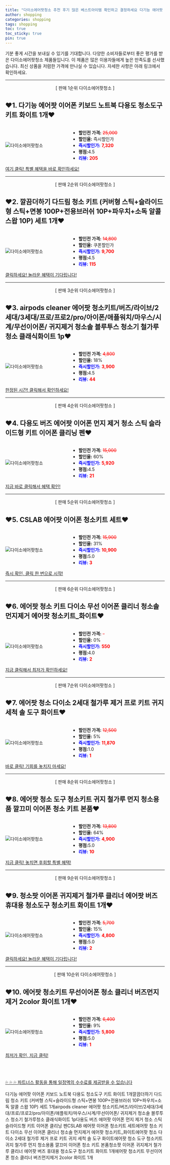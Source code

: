 ```yaml
---
title: "다이소에어팟청소 추천 후기 많은 베스트아이템 확인하고 결정하세요 다기능 에어팟 이어폰 키보드 노트북"
author: shopping
categories: shopping
tags: shopping
toc: true
toc_sticky: true
pin: true
---
```

기분 좋게 시간을 보내실 수 있기를 기대합니다. 다양한 소비자들로부터 좋은 평가를 받은 다이소에어팟청소 제품들입니다. 이 제품은 많은 이용자들에게 높은 만족도를 선사했습니다. 최신 상품을 저렴한 가격에 만나실 수 있습니다. 자세한 사항은 아래 링크에서 확인하세요.

---
<p class="toplist" style="margin: 0 auto; display: block; width: fit-content;">[ 판매 1순위 다이소에어팟청소 ]</p>

<h2><strong>❤️1. 다기능 에어팟 이어폰 키보드 노트북 다용도 청소도구 키트 화이트 1개❤️</strong></h2>

<div style="display: flex; align-items: center;">
    <div style="flex: 0.4;">
        <img src="https://thumbnail6.coupangcdn.com/thumbnails/remote/230x230ex/image/vendor_inventory/79b3/84c34cacdc2c17b692927fa33ce5d55123987782391a26b28ff0eba194f6.jpeg" alt="다이소에어팟청소" style="max-width: 100%;">
    </div>
    <div style="flex: 0.6; margin-left: 10px;">
        <ul>
            <li><strong>할인전 가격:</strong> <del style="color: red;">25,000</del></li>
            <li><strong>할인율:</strong> 즉시할인가</li>
            <li><span style='color:blue'><strong>즉시할인가:</strong></span> <span style='color:red'><strong>7,320</strong></span></li>
            <li><strong>평점:</strong>4.5</li>
            <li><span style='color:blue'><strong>리뷰:</strong></span> <span style='color:red'><strong>205</strong></span></li>
        </ul>
    </div>
</div>
<div class="center">
    <a href="https://William4Davisa.github.io?lptag=AF9450613&subid=githubio&pageKey=7691803928&traceid=V0-153&itemId=20571045192&vendorItemId=88899777335" class="myButton">
        여기 클릭! 특별 혜택을 바로 확인하세요!
    </a>
</div>


---
<p class="toplist" style="margin: 0 auto; display: block; width: fit-content;">[ 판매 2순위 다이소에어팟청소 ]</p>

<h2><strong>❤️2. 깔끔더하기 다드림 청소 키트 (커버형 스틱+슬라이드형 스틱+면봉 100P+전용브러쉬 10P+파우치+소독 알콜 스왑 10P) 세트 1개❤️</strong></h2>

<div style="display: flex; align-items: center;">
    <div style="flex: 0.4;">
        <img src="https://thumbnail9.coupangcdn.com/thumbnails/remote/230x230ex/image/vendor_inventory/a2ac/583cfc81c37a045abc2b46ea94894941bde3fea46b1310651dc8ba85c3c2.jpg" alt="다이소에어팟청소" style="max-width: 100%;">
    </div>
    <div style="flex: 0.6; margin-left: 10px;">
        <ul>
            <li><strong>할인전 가격:</strong> <del style="color: red;">14,800</del></li>
            <li><strong>할인율:</strong> 쿠폰할인가</li>
            <li><span style='color:blue'><strong>즉시할인가:</strong></span> <span style='color:red'><strong>9,700</strong></span></li>
            <li><strong>평점:</strong>4.5</li>
            <li><span style='color:blue'><strong>리뷰:</strong></span> <span style='color:red'><strong>115</strong></span></li>
        </ul>
    </div>
</div>
<div class="center">
    <a href="https://William4Davisa.github.io?lptag=AF9450613&subid=githubio&pageKey=6467717631&traceid=V0-153&itemId=14104304516&vendorItemId=81351384669" class="myButton">
        클릭하세요! 놀라운 혜택이 기다립니다!
    </a>
</div>


---
<p class="toplist" style="margin: 0 auto; display: block; width: fit-content;">[ 판매 3순위 다이소에어팟청소 ]</p>

<h2><strong>❤️3. airpods cleaner 에어팟 청소키트/버즈/라이브/2세대/3세대/프로/프로2/pro/아이폰/애플워치/마우스/시계/무선이어폰/ 귀지제거 청소솔 블루투스 청소기 철가루청소 클래식화이트 1p❤️</strong></h2>

<div style="display: flex; align-items: center;">
    <div style="flex: 0.4;">
        <img src="https://thumbnail6.coupangcdn.com/thumbnails/remote/230x230ex/image/vendor_inventory/a97d/2ac7b94ae655824a43fa2389633f17063a6775f91cc1925d869e691d7d5c.png" alt="다이소에어팟청소" style="max-width: 100%;">
    </div>
    <div style="flex: 0.6; margin-left: 10px;">
        <ul>
            <li><strong>할인전 가격:</strong> <del style="color: red;">4,800</del></li>
            <li><strong>할인율:</strong> 18%</li>
            <li><span style='color:blue'><strong>즉시할인가:</strong></span> <span style='color:red'><strong>3,900</strong></span></li>
            <li><strong>평점:</strong>4.5</li>
            <li><span style='color:blue'><strong>리뷰:</strong></span> <span style='color:red'><strong>44</strong></span></li>
        </ul>
    </div>
</div>
<div class="center">
    <a href="https://William4Davisa.github.io?lptag=AF9450613&subid=githubio&pageKey=7164578510&traceid=V0-153&itemId=20490784980&vendorItemId=87569398815" class="myButton">
        한정된 시간! 클릭해서 확인하세요!
    </a>
</div>


---
<p class="toplist" style="margin: 0 auto; display: block; width: fit-content;">[ 판매 4순위 다이소에어팟청소 ]</p>

<h2><strong>❤️4. 다용도 버즈 에어팟 이어폰 먼지 제거 청소 스틱 슬라이드형 키트 이어폰 클리닝 펜❤️</strong></h2>

<div style="display: flex; align-items: center;">
    <div style="flex: 0.4;">
        <img src="https://thumbnail10.coupangcdn.com/thumbnails/remote/230x230ex/image/vendor_inventory/38d9/b9a65c5f5074994675d6f0c52b386db1ced1e194151b6eacb320e4eab17c.jpg" alt="다이소에어팟청소" style="max-width: 100%;">
    </div>
    <div style="flex: 0.6; margin-left: 10px;">
        <ul>
            <li><strong>할인전 가격:</strong> <del style="color: red;">15,000</del></li>
            <li><strong>할인율:</strong> 60%</li>
            <li><span style='color:blue'><strong>즉시할인가:</strong></span> <span style='color:red'><strong>5,920</strong></span></li>
            <li><strong>평점:</strong>4.5</li>
            <li><span style='color:blue'><strong>리뷰:</strong></span> <span style='color:red'><strong>21</strong></span></li>
        </ul>
    </div>
</div>
<div class="center">
    <a href="https://William4Davisa.github.io?lptag=AF9450613&subid=githubio&pageKey=7249396507&traceid=V0-153&itemId=18437123020&vendorItemId=85586144341" class="myButton">
        지금 바로 클릭해서 혜택 확인!
    </a>
</div>


---
<p class="toplist" style="margin: 0 auto; display: block; width: fit-content;">[ 판매 5순위 다이소에어팟청소 ]</p>

<h2><strong>❤️5. CSLAB 에어팟 이어폰 청소키트 세트❤️</strong></h2>

<div style="display: flex; align-items: center;">
    <div style="flex: 0.4;">
        <img src="https://thumbnail7.coupangcdn.com/thumbnails/remote/230x230ex/image/vendor_inventory/16c5/89d3a1515b046531905673309b8f7373a403725d316b24b6b3c2d34ff25d.jpg" alt="다이소에어팟청소" style="max-width: 100%;">
    </div>
    <div style="flex: 0.6; margin-left: 10px;">
        <ul>
            <li><strong>할인전 가격:</strong> <del style="color: red;">15,900</del></li>
            <li><strong>할인율:</strong> 31%</li>
            <li><span style='color:blue'><strong>즉시할인가:</strong></span> <span style='color:red'><strong>10,900</strong></span></li>
            <li><strong>평점:</strong>5.0</li>
            <li><span style='color:blue'><strong>리뷰:</strong></span> <span style='color:red'><strong>3</strong></span></li>
        </ul>
    </div>
</div>
<div class="center">
    <a href="https://William4Davisa.github.io?lptag=AF9450613&subid=githubio&pageKey=6352181077&traceid=V0-153&itemId=13370960871&vendorItemId=80625900429" class="myButton">
        즉시 확인, 클릭 한 번으로 시작!
    </a>
</div>


---
<p class="toplist" style="margin: 0 auto; display: block; width: fit-content;">[ 판매 6순위 다이소에어팟청소 ]</p>

<h2><strong>❤️6. 에어팟 청소 키트 다이소 무선 이어폰 클리너 청소솔 먼지제거 에어팟 청소키트_화이트❤️</strong></h2>

<div style="display: flex; align-items: center;">
    <div style="flex: 0.4;">
        <img src="https://thumbnail7.coupangcdn.com/thumbnails/remote/230x230ex/image/vendor_inventory/9f31/d58885731e214c7eec2345019c443d9db888e06debd39e67f837c58d3989.jpg" alt="다이소에어팟청소" style="max-width: 100%;">
    </div>
    <div style="flex: 0.6; margin-left: 10px;">
        <ul>
            <li><strong>할인전 가격:</strong> <del style="color: red;">-</del></li>
            <li><strong>할인율:</strong> 0%</li>
            <li><span style='color:blue'><strong>즉시할인가:</strong></span> <span style='color:red'><strong>550</strong></span></li>
            <li><strong>평점:</strong>4.0</li>
            <li><span style='color:blue'><strong>리뷰:</strong></span> <span style='color:red'><strong>2</strong></span></li>
        </ul>
    </div>
</div>
<div class="center">
    <a href="https://William4Davisa.github.io?lptag=AF9450613&subid=githubio&pageKey=7814171740&traceid=V0-153&itemId=21204787635&vendorItemId=88266027670" class="myButton">
        지금 클릭해서 최저가 확인하세요!
    </a>
</div>


---
<p class="toplist" style="margin: 0 auto; display: block; width: fit-content;">[ 판매 7순위 다이소에어팟청소 ]</p>

<h2><strong>❤️7. 에어팟 청소 다이소 2세대 철가루 제거 프로 키트 귀지 세척 솔 도구 화이트❤️</strong></h2>

<div style="display: flex; align-items: center;">
    <div style="flex: 0.4;">
        <img src="https://thumbnail9.coupangcdn.com/thumbnails/remote/230x230ex/image/vendor_inventory/0d6a/efe96dd6d7dad23ad96f222e4923629f2a8e93244d59cb39a66457b1a549.png" alt="다이소에어팟청소" style="max-width: 100%;">
    </div>
    <div style="flex: 0.6; margin-left: 10px;">
        <ul>
            <li><strong>할인전 가격:</strong> <del style="color: red;">12,500</del></li>
            <li><strong>할인율:</strong> 5%</li>
            <li><span style='color:blue'><strong>즉시할인가:</strong></span> <span style='color:red'><strong>11,870</strong></span></li>
            <li><strong>평점:</strong>1.0</li>
            <li><span style='color:blue'><strong>리뷰:</strong></span> <span style='color:red'><strong>1</strong></span></li>
        </ul>
    </div>
</div>
<div class="center">
    <a href="https://William4Davisa.github.io?lptag=AF9450613&subid=githubio&pageKey=6383925113&traceid=V0-153&itemId=13575616061&vendorItemId=82688275876" class="myButton">
        바로 클릭! 기회를 놓치지 마세요!
    </a>
</div>


---
<p class="toplist" style="margin: 0 auto; display: block; width: fit-content;">[ 판매 8순위 다이소에어팟청소 ]</p>

<h2><strong>❤️8. 에어팟 청소 도구 청소키트 귀지 철가루 먼지 청소용품 깔끄미 이어폰 청소 키트 본품❤️</strong></h2>

<div style="display: flex; align-items: center;">
    <div style="flex: 0.4;">
        <img src="https://thumbnail7.coupangcdn.com/thumbnails/remote/230x230ex/image/vendor_inventory/4073/819b94f44963480278bf451463cf6ba8888706eab8300b10322e20b30003.jpg" alt="다이소에어팟청소" style="max-width: 100%;">
    </div>
    <div style="flex: 0.6; margin-left: 10px;">
        <ul>
            <li><strong>할인전 가격:</strong> <del style="color: red;">13,800</del></li>
            <li><strong>할인율:</strong> 64%</li>
            <li><span style='color:blue'><strong>즉시할인가:</strong></span> <span style='color:red'><strong>4,900</strong></span></li>
            <li><strong>평점:</strong>5.0</li>
            <li><span style='color:blue'><strong>리뷰:</strong></span> <span style='color:red'><strong>10</strong></span></li>
        </ul>
    </div>
</div>
<div class="center">
    <a href="https://William4Davisa.github.io?lptag=AF9450613&subid=githubio&pageKey=6382055518&traceid=V0-153&itemId=13564627536&vendorItemId=80818112205" class="myButton">
        지금 클릭! 놓치면 후회할 특별 혜택!
    </a>
</div>


---
<p class="toplist" style="margin: 0 auto; display: block; width: fit-content;">[ 판매 9순위 다이소에어팟청소 ]</p>

<h2><strong>❤️9. 청소팟 이어폰 귀지제거 철가루 클리너 에어팟 버즈 휴대용 청소도구 청소키트 화이트 1개❤️</strong></h2>

<div style="display: flex; align-items: center;">
    <div style="flex: 0.4;">
        <img src="https://thumbnail7.coupangcdn.com/thumbnails/remote/230x230ex/image/vendor_inventory/2cb4/3bafefdbd8d3ba811643382a5c4dffd7c4d08dda79079c79d2f9ef9dbfdd.png" alt="다이소에어팟청소" style="max-width: 100%;">
    </div>
    <div style="flex: 0.6; margin-left: 10px;">
        <ul>
            <li><strong>할인전 가격:</strong> <del style="color: red;">5,700</del></li>
            <li><strong>할인율:</strong> 15%</li>
            <li><span style='color:blue'><strong>즉시할인가:</strong></span> <span style='color:red'><strong>4,800</strong></span></li>
            <li><strong>평점:</strong>5.0</li>
            <li><span style='color:blue'><strong>리뷰:</strong></span> <span style='color:red'><strong>2</strong></span></li>
        </ul>
    </div>
</div>
<div class="center">
    <a href="https://William4Davisa.github.io?lptag=AF9450613&subid=githubio&pageKey=7599223630&traceid=V0-153&itemId=20098416929&vendorItemId=87193674401" class="myButton">
        클릭하세요! 놀라운 혜택이 기다립니다!
    </a>
</div>


---
<p class="toplist" style="margin: 0 auto; display: block; width: fit-content;">[ 판매 10순위 다이소에어팟청소 ]</p>

<h2><strong>❤️10. 에어팟 청소키트 무선이어폰 청소 클리너 버즈먼지제거 2color 화이트 1개❤️</strong></h2>

<div style="display: flex; align-items: center;">
    <div style="flex: 0.4;">
        <img src="https://thumbnail7.coupangcdn.com/thumbnails/remote/230x230ex/image/vendor_inventory/9506/b69f495264470ec0e6e95d8bbd070ff42fd9a4468bd348c664cb4dfecf27.jpg" alt="다이소에어팟청소" style="max-width: 100%;">
    </div>
    <div style="flex: 0.6; margin-left: 10px;">
        <ul>
            <li><strong>할인전 가격:</strong> <del style="color: red;">6,400</del></li>
            <li><strong>할인율:</strong> 9%</li>
            <li><span style='color:blue'><strong>즉시할인가:</strong></span> <span style='color:red'><strong>5,800</strong></span></li>
            <li><strong>평점:</strong>5.0</li>
            <li><span style='color:blue'><strong>리뷰:</strong></span> <span style='color:red'><strong>1</strong></span></li>
        </ul>
    </div>
</div>
<div class="center">
    <a href="https://William4Davisa.github.io?lptag=AF9450613&subid=githubio&pageKey=7294854018&traceid=V0-153&itemId=18653224736&vendorItemId=85788027812" class="myButton">
        최저가 확인, 지금 클릭!
    </a>
</div>

<br><br><br>[💦 💦 💦 파트너스 활동을 통해 일정액의 수수료를 제공받을 수 있습니다](https://link.coupang.com/a/bcpT2c)<br><br>다기능 에어팟 이어폰 키보드 노트북 다용도 청소도구 키트 화이트 1개깔끔더하기 다드림 청소 키트 (커버형 스틱+슬라이드형 스틱+면봉 100P+전용브러쉬 10P+파우치+소독 알콜 스왑 10P) 세트 1개airpods cleaner 에어팟 청소키트/버즈/라이브/2세대/3세대/프로/프로2/pro/아이폰/애플워치/마우스/시계/무선이어폰/ 귀지제거 청소솔 블루투스 청소기 철가루청소 클래식화이트 1p다용도 버즈 에어팟 이어폰 먼지 제거 청소 스틱 슬라이드형 키트 이어폰 클리닝 펜CSLAB 에어팟 이어폰 청소키트 세트에어팟 청소 키트 다이소 무선 이어폰 클리너 청소솔 먼지제거 에어팟 청소키트_화이트에어팟 청소 다이소 2세대 철가루 제거 프로 키트 귀지 세척 솔 도구 화이트에어팟 청소 도구 청소키트 귀지 철가루 먼지 청소용품 깔끄미 이어폰 청소 키트 본품청소팟 이어폰 귀지제거 철가루 클리너 에어팟 버즈 휴대용 청소도구 청소키트 화이트 1개에어팟 청소키트 무선이어폰 청소 클리너 버즈먼지제거 2color 화이트 1개